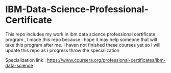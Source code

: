 # IBM-Data-Science-Professional-Certificate

This repo includes my work in ibm data science professional certificate program , I made this repo because i hope it may help someone that will take this program after me. I haven not finished these courses yet so i will update this repo as i progress throw the specialization

Specialization link : https://www.coursera.org/professional-certificates/ibm-data-science

